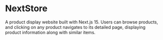 # NextStore
A product display website built with Next.js 15. Users can browse products, and clicking on any product navigates to its detailed page, displaying product information along with similar items.
